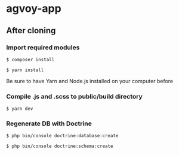 # agvoy-app

## After cloning

### Import required modules

```
$ composer install
```
```
$ yarn install
```

Be sure to have Yarn and Node.js installed on your computer before

### Compile .js and .scss to public/build directory

```
$ yarn dev
```

### Regenerate DB with Doctrine

```
$ php bin/console doctrine:database:create
```
```
$ php bin/console doctrine:schema:create
```
